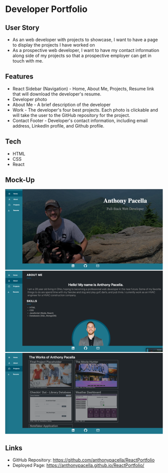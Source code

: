 # Developer Portfolio

## User Story

* As an web developer with projects to showcase, I want to have a page to display the projects I have worked on
* As a prospective web developer, I want to have my contact information along side of my projects so that a prospective employer can get in touch with me.

## Features

* React Sidebar (Navigation) - Home, About Me, Projects, Resume link that will download the developer's resume.
* Developer photo
* About Me - A brief description of the developer
* Work - The developer's four best projects. Each photo is clickable and will take the user to the GitHub repository for the project.
* Contact Footer - Developer's contact information, including email address, LinkedIn profile, and Github profile.

## Tech
* HTML
* CSS
* React

## Mock-Up

![](./src/assets/images/MockUp1.png)
![](./src/assets/images/MockUp2.png)
![](./src/assets/images/MockUp3.png)

## Links
* GitHub Repository: https://github.com/anthonypacella/ReactPortfolio
* Deployed Page: https://anthonypacella.github.io/ReactPortfolio/